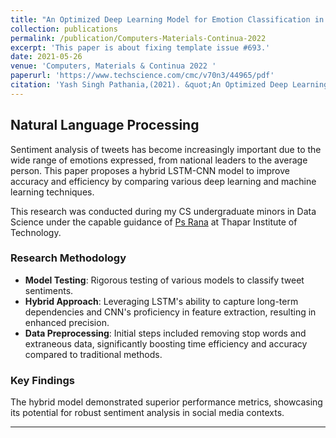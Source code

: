 ```yaml
---
title: "An Optimized Deep Learning Model for Emotion Classification in Tweets"
collection: publications
permalink: /publication/Computers-Materials-Continua-2022 
excerpt: 'This paper is about fixing template issue #693.'
date: 2021-05-26 
venue: 'Computers, Materials & Continua 2022 '
paperurl: 'https://www.techscience.com/cmc/v70n3/44965/pdf'
citation: 'Yash Singh Pathania,(2021). &quot;An Optimized Deep Learning Model for Emotion Classification in Tweets'
---
```


## Natural Language Processing

Sentiment analysis of tweets has become increasingly important due to the wide range of emotions expressed, from national leaders to the average person. This paper proposes a hybrid LSTM-CNN model to improve accuracy and efficiency by comparing various deep learning and machine learning techniques.

This research was conducted during my CS undergraduate minors in Data Science under the capable guidance of [Ps Rana](https://www.psrana.com) at Thapar Institute of Technology.

### Research Methodology

- **Model Testing**: Rigorous testing of various models to classify tweet sentiments.
- **Hybrid Approach**: Leveraging LSTM's ability to capture long-term dependencies and CNN's proficiency in feature extraction, resulting in enhanced precision.
- **Data Preprocessing**: Initial steps included removing stop words and extraneous data, significantly boosting time efficiency and accuracy compared to traditional methods.

### Key Findings

The hybrid model demonstrated superior performance metrics, showcasing its potential for robust sentiment analysis in social media contexts.

---
